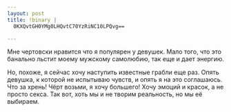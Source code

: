```yaml
--- 
layout: post
title: !binary |
  0KXQvtGH0YMg0LHQvtC70YzRiNC10LPQvg==

---
```

<p>Мне чертовски нравится что я популярен у девушек. Мало того, что это банально льстит моему мужскому самолюбию, так еще и дает энергию.</p>

<p>Но, похоже, я сейчас хочу наступить известные грабли еще раз. Опять девушка, к которой не испытываю чувств, и опять я на это соглашаюсь. Что за хрень! Чёрт возьми, я хочу большего! Хочу эмоций и красок, а не просто секса. Так вот, хоть мы и не творим реальность, но мы её выбираем. </p>

